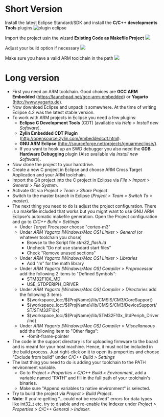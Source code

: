 # Short Version
Install the latest Eclipse Standard/SDK and install the **C/C++ developments Tools** plugins
![plugin eclipse](http://i.imgur.com/IdJ8ki1.png)

Import the project usin the wizard **Existing Code as Makefile Project**
![](http://i.imgur.com/XsVCwe2.png)

Adjust your build option if necessary
![](https://camo.githubusercontent.com/64a1d32400d6be64dd4b5d237df1e7f1b817f61b/687474703a2f2f692e696d6775722e636f6d2f6641306d30784d2e706e67)

Make sure you have a valid ARM toolchain in the path
![](http://i.imgur.com/dAbscJo.png)

# Long version
* First you need an ARM toolchain. Good choices are **GCC ARM Embedded** (https://launchpad.net/gcc-arm-embedded) or **Yagarto** (http://www.yagarto.de).
* Now download Eclipse and unpack it somewhere. At the time of writing Eclipse 4.2 was the latest stable version.
* To work with ARM projects in Eclipse you need a few plugins:
	+ **Eclipse C Development Tools** (CDT) (available via *Help > Install new Software*).
	+ **Zylin Embedded CDT Plugin** (http://opensource.zylin.com/embeddedcdt.html).
	+ **GNU ARM Eclipse** (http://sourceforge.net/projects/gnuarmeclipse/).
	+ If you want to hook up an SWD debugger you also need the **GDB Hardware Debugging** plugin (Also available via *Install new Software*).
* Now clone the project to your harddrive.
* Create a new C project in Eclipse and choose ARM Cross Target Application and your ARM toolchain.
* Import the Git project into the C project in Eclipse via *File > Import > General > File System*.
* Activate Git via *Project > Team > Share Project*.
* Switch to the master branch in Eclipse (*Project > Team > Switch To > master*).
* The next thing you need to do is adjust the project configuration. There is a makefile included that works but you might want to use GNU ARM Eclipse's automatic makefile generation. Open the Project configuration and go to *C/C++ Build > Settings*
	* Under *Target Processor* choose "cortex-m3"
	* Under *ARM Yagarto [Windows/Mac OS] Linker > General* (or whatever toolchain you chose)
		+ Browse to the Script file *stm32_flash.ld*
		+ Uncheck "Do not use standard start files"
		+ Check "Remove unused sections"	
	* Under *ARM Yagarto [Windows/Mac OS] Linker > Libraries*
		+ Add "m" for the math library
	* Under *ARM Yagarto [Windows/Mac OS] Compiler > Preprocessor* add the following 2 items to "Defined Symbols":
		+ STM32F10X_MD
		+ USE_STDPERIPH_DRIVER
	* Under *ARM Yagarto [Windows/Mac OS] Compiler > Directories* add the following 3 items
		+ ${workspace_loc:/${ProjName}/lib/CMSIS/CM3/CoreSupport}
		+ ${workspace_loc:/${ProjName}/lib/CMSIS/CM3/DeviceSupport/ST/STM32F10x}
		+ ${workspace_loc:/${ProjName}/lib/STM32F10x_StdPeriph_Driver/inc}
	* Under *ARM Yagarto [Windows/Mac OS] Compiler > Miscellaneous* add the following item to "Other flags":
		+ -fomit-frame-pointer
* The code in the support directory is for uploading firmware to the board and is meant for your host machine. Hence, it must not be included in the build process. Just right-click on it to open its properties and choose "Exclude from build" under *C/C++ Build > Settings*
* The last thing you need to do is adding your toolchain to the PATH environment variable.
	+ Go to *Project > Properties > C/C++ Build > Environment*, add a variable named "PATH" and fill in the full path of your toolchain's binaries.
	+ Make sure "Append variables to native environment" is selected.		   
* Try to build the project via *Project > Build Project*.
* **Note**: If you're getting "...could not be resolved" errors for data types like int32_t etc. try to disable and re-enable the Indexer under *Project > Properties > C/C++ General > Indexer*.
